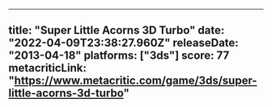 
---
title: "Super Little Acorns 3D Turbo"
date: "2022-04-09T23:38:27.960Z"
releaseDate: "2013-04-18"
platforms: ["3ds"]
score: 77
metacriticLink: "https://www.metacritic.com/game/3ds/super-little-acorns-3d-turbo"
---
